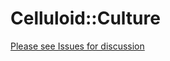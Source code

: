 # Celluloid::Culture

[Please see Issues for discussion](https://github.com/celluloid/culture/issues)
